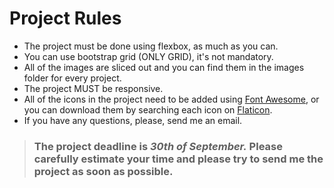 # Project Rules

- The project must be done using flexbox, as much as you can.
- You can use bootstrap grid (ONLY GRID), it's not mandatory.
- All of the images are sliced out and you can find them in the images folder for every project.
- The project MUST be responsive.
- All of the icons in the project need to be added using [Font Awesome](https://fontawesome.com/), or you can download them by searching each icon on [Flaticon](https://www.flaticon.com/).
- If you have any questions, please, send me an email.



>  ### The project deadline is *30th of September.*   Please carefully estimate your time and please try to send me the project as soon as possible.